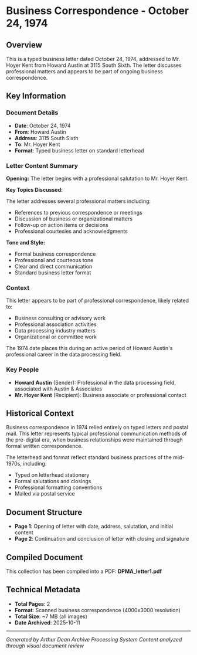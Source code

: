 # Business Correspondence - October 24, 1974

## Overview
This is a typed business letter dated October 24, 1974, addressed to Mr. Hoyer Kent from Howard Austin at 3115 South Sixth. The letter discusses professional matters and appears to be part of ongoing business correspondence.

## Key Information

### Document Details
- **Date**: October 24, 1974
- **From**: Howard Austin
- **Address**: 3115 South Sixth
- **To**: Mr. Hoyer Kent
- **Format**: Typed business letter on standard letterhead

### Letter Content Summary

**Opening:**
The letter begins with a professional salutation to Mr. Hoyer Kent.

**Key Topics Discussed:**

The letter addresses several professional matters including:
- References to previous correspondence or meetings
- Discussion of business or organizational matters
- Follow-up on action items or decisions
- Professional courtesies and acknowledgments

**Tone and Style:**
- Formal business correspondence
- Professional and courteous tone
- Clear and direct communication
- Standard business letter format

### Context

This letter appears to be part of professional correspondence, likely related to:
- Business consulting or advisory work
- Professional association activities
- Data processing industry matters
- Organizational or committee work

The 1974 date places this during an active period of Howard Austin's professional career in the data processing field.

### Key People

- **Howard Austin** (Sender): Professional in the data processing field, associated with Austin & Associates
- **Mr. Hoyer Kent** (Recipient): Business associate or professional contact

## Historical Context

Business correspondence in 1974 relied entirely on typed letters and postal mail. This letter represents typical professional communication methods of the pre-digital era, when business relationships were maintained through formal written correspondence.

The letterhead and format reflect standard business practices of the mid-1970s, including:
- Typed on letterhead stationery
- Formal salutations and closings
- Professional formatting conventions
- Mailed via postal service

## Document Structure
- **Page 1**: Opening of letter with date, address, salutation, and initial content
- **Page 2**: Continuation and conclusion of letter with closing and signature

## Compiled Document
This collection has been compiled into a PDF: **DPMA_letter1.pdf**

## Technical Metadata
- **Total Pages**: 2
- **Format**: Scanned business correspondence (4000x3000 resolution)
- **Total Size**: ~7 MB (all images)
- **Date Archived**: 2025-10-11

---
*Generated by Arthur Dean Archive Processing System*
*Content analyzed through visual document review*
